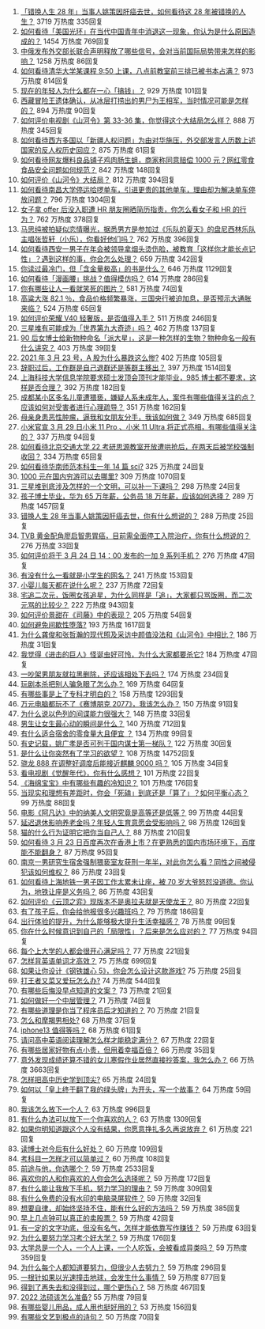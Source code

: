 1. [「错换人生 28 年」当事人姚策因肝癌去世，如何看待这 28 年被错换的人生？](https://www.zhihu.com/question/450843427) 3719 万热度 335回复
1. [如何看待「美国光环」在当代中国青年中消退这一现象，你认为是什么原因造成的？](https://www.zhihu.com/question/450687776) 1454 万热度 769回复
1. [中俄发布外交部长联合声明释放了哪些信号，会对当前国际局势带来怎样的影响？](https://www.zhihu.com/question/450837070) 1258 万热度 86回复
1. [如何看待清华大学某课程 9:50 上课，八点前教室前三排已被书本占满？](https://www.zhihu.com/question/450613602) 973 万热度 814回复
1. [现在的年轻人为什么都在一心「搞钱」？](https://www.zhihu.com/question/450839670) 929 万热度 101回复
1. [西藏冒险王遗体确认，从冰层打捞出的男尸为王相军，当时情况可能是怎样的？](https://www.zhihu.com/question/450788214) 894 万热度 90回复
1. [如何评价电视剧《山河令》第 33-36 集，你觉得这个大结局怎么样？](https://www.zhihu.com/question/450874392) 888 万热度 345回复
1. [如何看待西方多国以「新疆人权问题」为由对华施压，外交部发言人历数上述国家的反人权历史回应？](https://www.zhihu.com/question/450861330) 875 万热度 61回复
1. [如何看待网友爆料良品铺子鸡肉肠生蛆，商家称同意赔偿 1000 元？网红零食食品安全问题如何规范？](https://www.zhihu.com/question/450670795) 842 万热度 148回复
1. [如何评价《山河令》大结局？](https://www.zhihu.com/question/450871681) 812 万热度 394回复
1. [如何看待南昌大学停运哈啰单车，引进更贵的其他单车，理由却为解决单车停放问题？](https://www.zhihu.com/question/449876845) 796 万热度 1304回复
1. [女子拿 offer 后没入职遭 HR 朋友圈晒简历指责，你怎么看女子和 HR 的行为？](https://www.zhihu.com/question/450681573) 762 万热度 378回复
1. [马思纯被拍疑似恋情曝光，据悉男方是参加过《乐队的夏天》的盘尼西林乐队主唱张哲轩（小乐），你看好他们吗？](https://www.zhihu.com/question/450806865) 762 万热度 396回复
1. [如何看待西安一男子在年会被领导拿烟头烫伤脸，被教育「这样你才能长点记性」？遇到这样的事，你会怎么处理？](https://www.zhihu.com/question/450623455) 659 万热度 342回复
1. [你读过最冷门，但「含金量极高」的书是什么？](https://www.zhihu.com/question/438708854) 646 万热度 1129回复
1. [如何看待「漫画腰」挑战？值得模仿吗？](https://www.zhihu.com/question/450547250) 614 万热度 286回复
1. [你有哪些让人一看就笑死的图片？](https://www.zhihu.com/question/449542337) 581 万热度 74回复
1. [高粱大涨 82.1 ％，食品价格频繁暴涨，三国央行被迫加息，是否预示大通胀来临？](https://www.zhihu.com/question/450647359) 524 万热度 65回复
1. [如何评价荣耀 V40 轻奢版，是否值得入手？](https://www.zhihu.com/question/450596618) 511 万热度 246回复
1. [三星堆有可能成为「世界第九大奇迹」吗？](https://www.zhihu.com/question/450564126) 462 万热度 137回复
1. [90 后女博士给新物种命名「派大星」，这是一种怎样的生物？物种命名一般有什么讲究？](https://www.zhihu.com/question/450637881) 403 万热度 39回复
1. [2021 年 3 月 23 号，A 股为什么暴跌这么惨?](https://www.zhihu.com/question/450823471) 402 万热度 105回复
1. [辞职过后，工作群是自己退群还是等群主移出？](https://www.zhihu.com/question/404327844) 397 万热度 1514回复
1. [上海科技大学信息学院要求硕士发顶会顶刊才能毕业，985 博士都不要求，这样是否合理？](https://www.zhihu.com/question/450611404) 392 万热度 182回复
1. [成都某小区多名儿童遭猥亵，嫌疑人系未成年人，案件有哪些值得关注的点？应该如何对受害者进行心理疏导？](https://www.zhihu.com/question/450678200) 351 万热度 162回复
1. [母亲身患恶性肿瘤，逼我和女朋友分手，我该如何做？](https://www.zhihu.com/question/448176568) 349 万热度 685回复
1. [小米官宣 3 月 29 日小米 11 Pro 、小米 11 Ultra 将正式亮相，有哪些值得关注的？](https://www.zhihu.com/question/450806418) 337 万热度 94回复
1. [如何看待北京交通大学 22 考研思源教室开放遭哄抢后，在两天后被学校强制收回？](https://www.zhihu.com/question/450791071) 334 万热度 65回复
1. [如何看待华南师范本科生一年 14 篇 sci?](https://www.zhihu.com/question/450566025) 325 万热度 24回复
1. [1000 元在国内穷游可以去哪里?](https://www.zhihu.com/question/32207493) 309 万热度 1070回复
1. [三星堆到底涉及怎样的一个文明，可以补一下课吗？](https://www.zhihu.com/question/450397900) 298 万热度 24回复
1. [孩子博士毕业，华为 65 万年薪，公务员 18 万年薪，应该如何选择？](https://www.zhihu.com/question/444289082) 289 万热度 1457回复
1. [错换人生 28 年当事人姚策因肝癌去世，你有什么想说的？](https://www.zhihu.com/question/450841310) 288 万热度 25回复
1. [TVB 黄金配角廖启智患胃癌，目前需全面停工入院治疗，你有什么想说的？](https://www.zhihu.com/question/450793162) 276 万热度 33回复
1. [如何评价将于 3 月 24 日 14：00 发布的一加 9 系列手机？](https://www.zhihu.com/question/450538947) 276 万热度 47回复
1. [有没有什么一看就是小学生的网名？](https://www.zhihu.com/question/447396757) 241 万热度 153回复
1. [小婴儿每天都在说什么呢？](https://www.zhihu.com/question/400506123) 237 万热度 72回复
1. [宅追二次元，饭圈女孩追星，为什么同样是「追」，大家都只骂饭圈，而二次元骂的比较少？](https://www.zhihu.com/question/434446919) 222 万热度 943回复
1. [如何评价景甜在《司藤》中的表现？](https://www.zhihu.com/question/448203529) 205 万热度 54回复
1. [如何避免间歇性堕落?](https://www.zhihu.com/question/388686475) 193 万热度 1617回复
1. [为什么龚俊和张哲瀚的现代照及采访中颜值没法和《山河令》中相比？](https://www.zhihu.com/question/450590641) 186 万热度 31回复
1. [我觉得《进击的巨人》怪诞虫好可怜，为什么大家都要杀它?](https://www.zhihu.com/question/450540617) 184 万热度 47回复
1. [一吵架男朋友就拉黑删除，还应该相处下去吗？](https://www.zhihu.com/question/450162735) 174 万热度 234回复
1. [玩剧本杀把别人骗急眼了怎么办？](https://www.zhihu.com/question/403823125) 169 万热度 64回复
1. [有哪些事是上了专科才明白的？](https://www.zhihu.com/question/322703564) 158 万热度 1293回复
1. [万元电脑都玩不了《赛博朋克 2077》，我该怎么办？](https://www.zhihu.com/question/450117423) 150 万热度 91回复
1. [为什么说以色列的间谍能力很强大？](https://www.zhihu.com/question/449016871) 148 万热度 33回复
1. [男生让女生最心动的瞬间是什么？](https://www.zhihu.com/question/308303577) 140 万热度 712回复
1. [有什么适合宿舍的零食量大且便宜 ？](https://www.zhihu.com/question/391331716) 134 万热度 99回复
1. [有史记载，姚广孝是否可列于国内谋士第一梯队？](https://www.zhihu.com/question/445248461) 122 万热度 30回复
1. [是什么让你突然有了学习的欲望？](https://www.zhihu.com/question/369033564) 108 万热度 14752回复
1. [骁龙 888 在调整好调度后能接近麒麟 9000 吗？](https://www.zhihu.com/question/450206813) 105 万热度 34回复
1. [看电视剧《觉醒年代》，你有什么感想？](https://www.zhihu.com/question/450120675) 101 万热度 22回复
1. [《海绵宝宝》中有哪些有趣的冷知识？](https://www.zhihu.com/question/26441739) 101 万热度 176回复
1. [当现实和理想有差距时，你会「死磕」到底还是「算了」？如何平衡心态？](https://www.zhihu.com/question/450641774) 99 万热度 88回复
1. [电影《阿凡达》中的纳美人文明究竟是高等还是低等？](https://www.zhihu.com/question/26947345) 99 万热度 44回复
1. [延迟退休影响养老金吗？年轻人生育意愿会受影响吗？](https://www.zhihu.com/question/450689582) 98 万热度 126回复
1. [猫的什么行为证明它把你当自己人？](https://www.zhihu.com/question/421347011) 88 万热度 210回复
1. [如何看待 3 月 23 日百度再次在香港上市？在更熟悉的国内市场环境下，百度能不能翻身？](https://www.zhihu.com/question/450808749) 87 万热度 95回复
1. [南京一男研究生宿舍强制猥亵室友获刑一年半，对此你怎么看？同性之间被侵犯该如何维权？](https://www.zhihu.com/question/450711483) 86 万热度 23回复
1. [如何看待上海地铁一男子因工作太累未让座，被 70 岁大爷怒怼没道德。你认为，地铁让座是义务吗？](https://www.zhihu.com/question/450854258) 86 万热度 43回复
1. [如何评价《云顶之弈》现版本不是奥拉夫就是天使龙王？](https://www.zhihu.com/question/448520937) 80 万热度 22回复
1. [有了孩子后，你会给他报很多兴趣班吗？](https://www.zhihu.com/question/449758439) 79 万热度 186回复
1. [出行体验的提升，为什么能够极大提升生活幸福感？](https://www.zhihu.com/question/450792225) 78 万热度 99回复
1. [你在什么时候意识到自己的「局限性」？后来是怎么应对的？](https://www.zhihu.com/question/449660946) 77 万热度 94回复
1. [每个上大学的人都会很开心满足吗？](https://www.zhihu.com/question/448563688) 77 万热度 221回复
1. [怎样背英语单词才高效？](https://www.zhihu.com/question/19580414) 75 万热度 699回复
1. [如果让你设计《钢铁雄心 5》，你会怎么设计这款游戏?](https://www.zhihu.com/question/398591539) 75 万热度 25回复
1. [打王者又菜又爱玩怎么办?](https://www.zhihu.com/question/441743757) 74 万热度 544回复
1. [有哪些后悔没早点知道的文案？](https://www.zhihu.com/question/447084918) 73 万热度 21回复
1. [如何做好一个中层管理？](https://www.zhihu.com/question/23159042) 71 万热度 74回复
1. [有哪些道理是你当了程序员后才知道的？](https://www.zhihu.com/question/449385237) 70 万热度 21回复
1. [怎么和摩羯男相处?](https://www.zhihu.com/question/445057171) 68 万热度 37回复
1. [iphone13 值得等吗？](https://www.zhihu.com/question/445568012) 68 万热度 61回复
1. [请问高中英语阅读理解怎么样才能稳定满分？](https://www.zhihu.com/question/309325332) 67 万热度 22回复
1. [有哪些居家好物有点小贵，但用着幸福百倍？](https://www.zhihu.com/question/448409513) 66 万热度 35回复
1. [意外发现成绩还算不错的女儿寒假作业居然直接抄答案，我怎么办？](https://www.zhihu.com/question/444223188) 66 万热度 3663回复
1. [怎样把高中历史学到顶尖?](https://www.zhihu.com/question/446614383) 65 万热度 24回复
1. [如何以「皇上终于翻了我的绿头牌」为开头，写一个故事？](https://www.zhihu.com/question/444251691) 64 万热度 59回复
1. [我该怎么放下一个人？](https://www.zhihu.com/question/447954221) 63 万热度 996回复
1. [有什么办法可以放下一个你喜欢的人？](https://www.zhihu.com/question/423049471) 63 万热度 1309回复
1. [如果你明知道跟这个人没有结果，你愿意挣扎多久再说放弃？](https://www.zhihu.com/question/450169145) 61 万热度 221回复
1. [读博士对今后有什么好处？](https://www.zhihu.com/question/418357233) 60 万热度 109回复
1. [考科目一怎样才可以简单过？](https://www.zhihu.com/question/295927949) 60 万热度 108回复
1. [前途与他，你选哪个？](https://www.zhihu.com/question/441190417) 59 万热度 2533回复
1. [喜欢你的人和你喜欢的人你会怎么选择呢？](https://www.zhihu.com/question/450141398) 59 万热度 172回复
1. [有什么能让我放下手机，努力学习的理由？](https://www.zhihu.com/question/447824715) 59 万热度 309回复
1. [有什么免费的没有水印的电脑录屏软件？](https://www.zhihu.com/question/307936949) 59 万热度 32回复
1. [想要自律，却始终坚持不住，能有什么好的方法吗？](https://www.zhihu.com/question/448855644) 59 万热度 385回复
1. [早上几点钟可以真正的卖股票？](https://www.zhihu.com/question/448205360) 59 万热度 42回复
1. [有一定的文字功底，但没有名气，怎样才能依靠写作赚钱？](https://www.zhihu.com/question/444472655) 59 万热度 63回复
1. [为什么要努力学习考个好大学？](https://www.zhihu.com/question/450285381) 59 万热度 176回复
1. [大学总是一个人，一个人上课，一个人吃饭，会被看成异类吗？](https://www.zhihu.com/question/449341021) 59 万热度 359回复
1. [为什么每个人都知道要努力，但很少人去努力？](https://www.zhihu.com/question/449280677) 59 万热度 296回复
1. [一根针如果以光速撞击地球，会发生什么事情？](https://www.zhihu.com/question/445280012) 59 万热度 877回复
1. [得到了再失去和没得到过，哪个更伤心？](https://www.zhihu.com/question/442819329) 58 万热度 467回复
1. [2022 法硕该怎么准备?](https://www.zhihu.com/question/426080698) 55 万热度 79回复
1. [有哪些婴儿用品，成人用也挺好用的？](https://www.zhihu.com/question/349647239) 53 万热度 156回复
1. [有哪些文艺到极点的诗句？](https://www.zhihu.com/question/412884604) 50 万热度 70回复